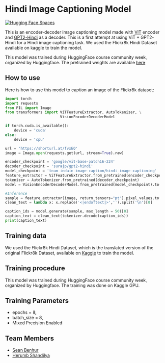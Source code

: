 # Hindi Image Captioning Model

[![Hugging Face Spaces](https://img.shields.io/badge/%F0%9F%A4%97%20Hugging%20Face-Spaces-blue)](https://huggingface.co/spaces/team-indain-image-caption/Hindi-image-captioning)

This is an encoder-decoder image captioning model made with [VIT](https://huggingface.co/google/vit-base-patch16-224-in21k) encoder and [GPT2-Hindi](https://huggingface.co/surajp/gpt2-hindi) as a decoder. This is a first attempt at using ViT + GPT2-Hindi for a Hindi image captioning task. We used the Flickr8k Hindi Dataset available on kaggle to train the model.

This model was trained during HuggingFace course community week, organized by Huggingface. The pretrained weights are available [here](https://huggingface.co/team-indain-image-caption/hindi-image-captioning)

## How to use

Here is how to use this model to caption an image of the Flickr8k dataset:
```python
import torch
import requests
from PIL import Image
from transformers import ViTFeatureExtractor, AutoTokenizer, \
                         VisionEncoderDecoderModel

if torch.cuda.is_available():
    device = 'cuda'
else:
    device = 'cpu'

url = 'https://shorturl.at/fvxEQ'
image = Image.open(requests.get(url, stream=True).raw)

encoder_checkpoint = 'google/vit-base-patch16-224'
decoder_checkpoint = 'surajp/gpt2-hindi'
model_checkpoint = 'team-indain-image-caption/hindi-image-captioning'
feature_extractor = ViTFeatureExtractor.from_pretrained(encoder_checkpoint)
tokenizer = AutoTokenizer.from_pretrained(decoder_checkpoint)
model = VisionEncoderDecoderModel.from_pretrained(model_checkpoint).to(device)

#Inference
sample = feature_extractor(image, return_tensors="pt").pixel_values.to(device)
clean_text = lambda x: x.replace('<|endoftext|>','').split('\n')[0]

caption_ids = model.generate(sample, max_length = 50)[0]
caption_text = clean_text(tokenizer.decode(caption_ids))
print(caption_text)
```

## Training data
We used the Flickr8k Hindi Dataset, which is the translated version of the original Flickr8k Dataset, available on [Kaggle](https://www.kaggle.com/bhushanpatilnew/hindi-caption) to train the model.

## Training procedure
This model was trained during HuggingFace course community week, organized by Huggingface. The training was done on Kaggle GPU.

## Training Parameters
- epochs = 8,
- batch_size = 8,
- Mixed Precision Enabled

## Team Members
- [Sean Benhur](https://www.linkedin.com/in/seanbenhur/)
- [Herumb Shandilya](https://www.linkedin.com/in/herumb-s-740163131/)

